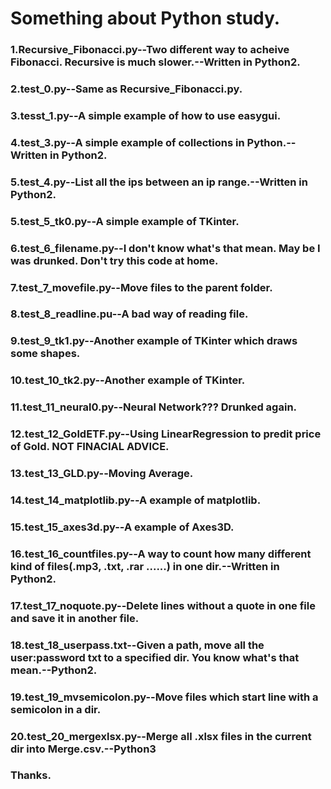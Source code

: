 # Something about Python study.
### 1.Recursive_Fibonacci.py--Two different way to acheive Fibonacci. Recursive is much slower.--Written in Python2.
### 2.test_0.py--Same as Recursive_Fibonacci.py.
### 3.tesst_1.py--A simple example of how to use easygui.
### 4.test_3.py--A simple example of collections in Python.--Written in Python2.
### 5.test_4.py--List all the ips between an ip range.--Written in Python2.
### 5.test_5_tk0.py--A simple example of TKinter.
### 6.test_6_filename.py--I don't know what's that mean. May be I was drunked. Don't try this code at home.
### 7.test_7_movefile.py--Move files to the parent folder.
### 8.test_8_readline.pu--A bad way of reading file.
### 9.test_9_tk1.py--Another example of TKinter which draws some shapes.
### 10.test_10_tk2.py--Another example of TKinter.
### 11.test_11_neural0.py--Neural Network??? Drunked again.
### 12.test_12_GoldETF.py--Using LinearRegression to predit price of Gold. NOT FINACIAL ADVICE.
### 13.test_13_GLD.py--Moving Average.
### 14.test_14_matplotlib.py--A example of matplotlib.
### 15.test_15_axes3d.py--A example of Axes3D.
### 16.test_16_countfiles.py--A way to count how many different kind of files(.mp3, .txt, .rar ......) in one dir.--Written in Python2.
### 17.test_17_noquote.py--Delete lines without a quote in one file and save it in another file.
### 18.test_18_userpass.txt--Given a path, move all the user:password txt to a specified dir. You know what's that mean.--Python2.
### 19.test_19_mvsemicolon.py--Move files which start line with a semicolon in a dir.
### 20.test_20_mergexlsx.py--Merge all .xlsx files in the current dir into Merge.csv.--Python3
### Thanks.

